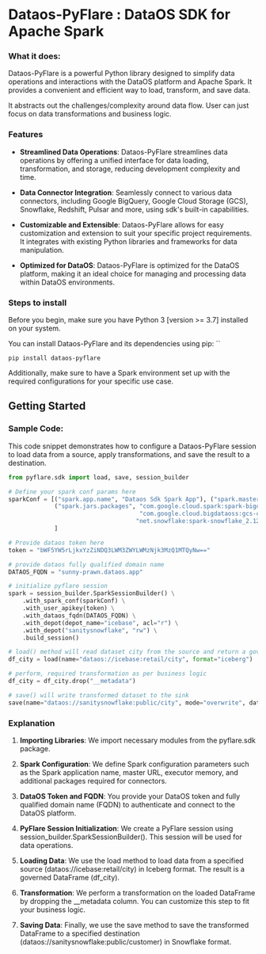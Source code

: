 # Dataos-PyFlare : DataOS SDK for Apache Spark

### What it does:
Dataos-PyFlare is a powerful Python library designed to simplify data operations and interactions with the DataOS platform and Apache Spark. It provides a convenient and efficient way to load, transform, and save data.

It abstracts out the challenges/complexity around data flow. User can just focus on data transformations and 
business logic.

### Features
* **Streamlined Data Operations**: Dataos-PyFlare streamlines data operations by offering a unified interface for data loading, transformation, and storage, reducing development complexity and time.

* **Data Connector Integration**: Seamlessly connect to various data connectors, including Google BigQuery, Google Cloud Storage (GCS), Snowflake, Redshift, Pulsar and more, using sdk's built-in capabilities.

* **Customizable and Extensible**: Dataos-PyFlare allows for easy customization and extension to suit your specific project requirements. It integrates with existing Python libraries and frameworks for data manipulation.

* **Optimized for DataOS**: Dataos-PyFlare is optimized for the DataOS platform, making it an ideal choice for managing and processing data within DataOS environments.

### Steps to install
Before you begin, make sure you have Python 3 [version >= 3.7] installed on your system.

You can install Dataos-PyFlare and its dependencies using pip:
        ``
```
pip install dataos-pyflare
```

Additionally, make sure to have a Spark environment set up with the required configurations for your specific use case.

## Getting Started

### Sample Code:
This code snippet demonstrates how to configure a Dataos-PyFlare session to load data from a source, apply transformations, and save the result to a destination.

```python
from pyflare.sdk import load, save, session_builder

# Define your spark conf params here
sparkConf = [("spark.app.name", "Dataos Sdk Spark App"), ("spark.master", "local[*]"), ("spark.executor.memory", "4g"),
             ("spark.jars.packages", "com.google.cloud.spark:spark-bigquery-with-dependencies_2.12:0.25.1,"
                                     "com.google.cloud.bigdataoss:gcs-connector:hadoop3-2.2.17,"
                                    "net.snowflake:spark-snowflake_2.12:2.11.0-spark_3.3")
             ]

# Provide dataos token here
token = "bWF5YW5rLjkxYzZiNDQ3LWM3ZWYLWMzNjk3MzQ1MTQyNw=="

# provide dataos fully qualified domain name
DATAOS_FQDN = "sunny-prawn.dataos.app"

# initialize pyflare session
spark = session_builder.SparkSessionBuilder() \
    .with_spark_conf(sparkConf) \
    .with_user_apikey(token) \
    .with_dataos_fqdn(DATAOS_FQDN) \
    .with_depot(depot_name="icebase", acl="r") \
    .with_depot("sanitysnowflake", "rw") \
    .build_session()

# load() method will read dataset city from the source and return a governed dataframe
df_city = load(name="dataos://icebase:retail/city", format="iceberg")

# perform, required transformation as per business logic
df_city = df_city.drop("__metadata")

# save() will write transformed dataset to the sink
save(name="dataos://sanitysnowflake:public/city", mode="overwrite", dataframe=df_city, format="snowflake")
```

### Explanation

1. **Importing Libraries**: We import necessary modules from the pyflare.sdk package.

2. **Spark Configuration**: We define Spark configuration parameters such as the Spark application name, master URL, executor memory, and additional packages required for connectors.

3. **DataOS Token and FQDN**: You provide your DataOS token and fully qualified domain name (FQDN) to authenticate and connect to the DataOS platform.

4. **PyFlare Session Initialization**: We create a PyFlare session using session_builder.SparkSessionBuilder(). This session will be used for data operations.

5. **Loading Data**: We use the load method to load data from a specified source (dataos://icebase:retail/city) in Iceberg format. The result is a governed DataFrame (df_city).

6. **Transformation**: We perform a transformation on the loaded DataFrame by dropping the __metadata column. You can customize this step to fit your business logic.

7. **Saving Data**: Finally, we use the save method to save the transformed DataFrame to a specified destination (dataos://sanitysnowflake:public/customer) in Snowflake format.
